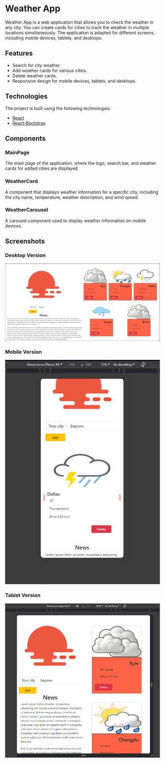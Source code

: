 # Weather App

Weather App is a web application that allows you to check the weather in any city. You can create cards for cities to track the weather in multiple locations simultaneously. The application is adapted for different screens, including mobile devices, tablets, and desktops.

## Features

- Search for city weather.
- Add weather cards for various cities.
- Delete weather cards.
- Responsive design for mobile devices, tablets, and desktops.

## Technologies

The project is built using the following technologies:

- [React](https://reactjs.org/)
- [React-Bootstrap](https://react-bootstrap.github.io/)

## Components

### MainPage

The main page of the application, where the logo, search bar, and weather cards for added cities are displayed.

### WeatherCard

A component that displays weather information for a specific city, including the city name, temperature, weather description, and wind speed.

### WeatherCarousel

A carousel component used to display weather information on mobile devices.

## Screenshots

### Desktop Version
![Desktop Version](src/assets/desktop_screenshot.PNG)

### Mobile Version
![Mobile Version](src/assets/mobile_screenshot.PNG)

### Tablet Version
![Tablet Version](src/assets/tablet_screenshot.PNG)
